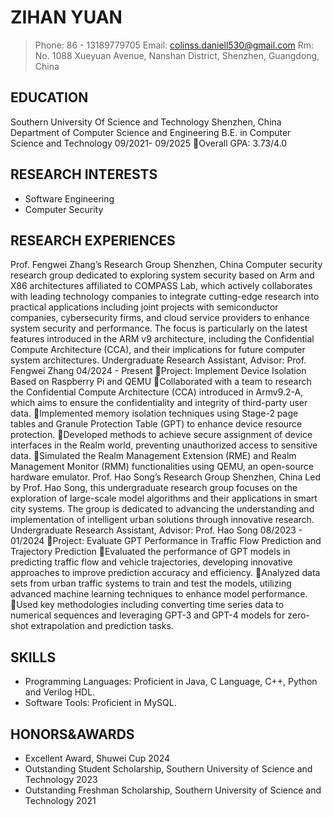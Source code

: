 # ZIHAN YUAN 
> Phone: 86 - 13189779705      Email: colinss.daniell530@gmail.com
> Rm: No. 1088 Xueyuan Avenue, Nanshan District, Shenzhen, Guangdong, China
## EDUCATION
Southern University Of Science and Technology                                                 	Shenzhen, China
Department of Computer Science and Engineering
B.E. in Computer Science and Technology	               09/2021- 09/2025
Overall GPA: 3.73/4.0  	
## RESEARCH INTERESTS
* Software Engineering
* Computer Security
## RESEARCH EXPERIENCES
Prof. Fengwei Zhang’s Research Group                                                                                                                     Shenzhen, China
Computer security research group dedicated to exploring system security based on Arm and X86 architectures affiliated to COMPASS Lab, which actively collaborates with leading technology companies to integrate cutting-edge research into practical applications including joint projects with semiconductor companies, cybersecurity firms, and cloud service providers to enhance system security and performance. The focus is particularly on the latest features introduced in the ARM v9 architecture, including the Confidential Compute Architecture (CCA), and their implications for future computer system architectures.
Undergraduate Research Assistant, Advisor: Prof. Fengwei  Zhang                                                     04/2024 - Present
Project: Implement Device Isolation Based on Raspberry Pi and QEMU
Collaborated with a team to research the Confidential Compute Architecture (CCA) introduced in Armv9.2-A, which aims to ensure the confidentiality and integrity of third-party user data.
Implemented memory isolation techniques using Stage-2 page tables and Granule Protection Table (GPT) to enhance device resource protection.
Developed methods to achieve secure assignment of device interfaces in the Realm world, preventing unauthorized access to sensitive data.
Simulated the Realm Management Extension (RME) and Realm Management Monitor (RMM) functionalities using QEMU, an open-source hardware emulator.
Prof. Hao Song’s Research Group                                                                                                                          Shenzhen, China
Led by Prof. Hao Song, this undergraduate research group focuses on the exploration of large-scale model algorithms and their applications in smart city systems. The group is dedicated to advancing the understanding and implementation of intelligent urban solutions through innovative research.
Undergraduate Research Assistant, Advisor: Prof. Hao Song                                                               08/2023 - 01/2024
Project: Evaluate GPT Performance in Traffic Flow Prediction and Trajectory Prediction
Evaluated the performance of GPT models in predicting traffic flow and vehicle trajectories, developing innovative approaches to improve prediction accuracy and efficiency.
Analyzed data sets from urban traffic systems to train and test the models, utilizing advanced machine learning techniques to enhance model performance.
Used key methodologies including converting time series data to numerical sequences and leveraging GPT-3 and GPT-4 models for zero-shot extrapolation and prediction tasks.
## SKILLS
* Programming Languages: Proficient in Java, C Language, C++, Python and Verilog HDL.
* Software Tools: Proficient in MySQL.
## HONORS&AWARDS
* Excellent Award, Shuwei Cup                                                                                                                                    2024  
* Outstanding Student Scholarship, Southern University of Science and Technology                                                                                 2023 
* Outstanding Freshman Scholarship, Southern University of Science and Technology                                                                                2021     
